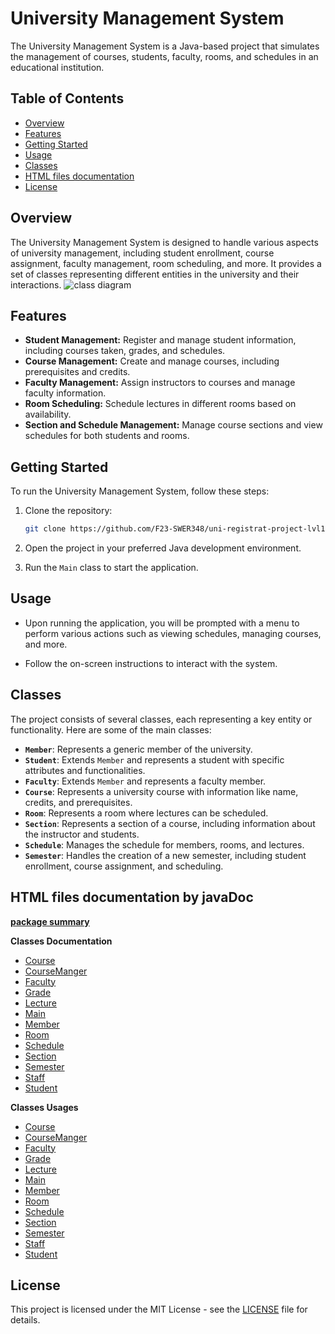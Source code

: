 # University Management System

The University Management System is a Java-based project that simulates the management of courses, students, faculty,
rooms, and schedules in an educational institution.

## Table of Contents

- [Overview](#overview)
- [Features](#features)
- [Getting Started](#getting-started)
- [Usage](#usage)
- [Classes](#classes)
- [HTML files documentation](#html-files-documentation)
- [License](#license)

## Overview

The University Management System is designed to handle various aspects of university management, including student
enrollment, course assignment, faculty management, room scheduling, and more. It provides a set of classes representing
different entities in the university and their interactions.
![class diagram](https://github.com/F23-SWER348/uni-registrat-project-lvl100/blob/master/uni_diagram.jpg?raw=true)

## Features

- **Student Management:** Register and manage student information, including courses taken, grades, and schedules.
- **Course Management:** Create and manage courses, including prerequisites and credits.
- **Faculty Management:** Assign instructors to courses and manage faculty information.
- **Room Scheduling:** Schedule lectures in different rooms based on availability.
- **Section and Schedule Management:** Manage course sections and view schedules for both students and rooms.

## Getting Started

To run the University Management System, follow these steps:

1. Clone the repository:

    ```bash
    git clone https://github.com/F23-SWER348/uni-registrat-project-lvl100
    ```

2. Open the project in your preferred Java development environment.

3. Run the `Main` class to start the application.

## Usage

- Upon running the application, you will be prompted with a menu to perform various actions such as viewing schedules,
  managing courses, and more.

- Follow the on-screen instructions to interact with the system.

## Classes

The project consists of several classes, each representing a key entity or functionality. Here are some of the main
classes:

- **`Member`**: Represents a generic member of the university.
- **`Student`**: Extends `Member` and represents a student with specific attributes and functionalities.
- **`Faculty`**: Extends `Member` and represents a faculty member.
- **`Course`**: Represents a university course with information like name, credits, and prerequisites.
- **`Room`**: Represents a room where lectures can be scheduled.
- **`Section`**: Represents a section of a course, including information about the instructor and students.
- **`Schedule`**: Manages the schedule for members, rooms, and lectures.
- **`Semester`**: Handles the creation of a new semester, including student enrollment, course assignment, and
  scheduling.

## HTML files documentation by javaDoc

[**package summary**](http://htmlpreview.github.io/?https://github.com/F23-SWER348/uni-registrat-project-lvl100/blob/master/javaDoc/com/swer348/package-summary.html)

**Classes Documentation**

- [Course](http://htmlpreview.github.io/?https://github.com/F23-SWER348/uni-registrat-project-lvl100/blob/master/javaDoc/com/swer348/Course.html)
- [CourseManger](http://htmlpreview.github.io/?https://github.com/F23-SWER348/uni-registrat-project-lvl100/blob/master/javaDoc/com/swer348/CourseManager.html)
- [Faculty](http://htmlpreview.github.io/?https://github.com/F23-SWER348/uni-registrat-project-lvl100/blob/master/JavaDoccom/swer348/Faculty.html)
- [Grade](http://htmlpreview.github.io/?https://github.com/F23-SWER348/uni-registrat-project-lvl100/blob/master/javaDoc/com/swer348/Grade.html)
- [Lecture](http://htmlpreview.github.io/?https://github.com/F23-SWER348/uni-registrat-project-lvl100/blob/master/javaDoc/com/swer348/Lecture.html)
- [Main](http://htmlpreview.github.io/?https://github.com/F23-SWER348/uni-registrat-project-lvl100/blob/master/javaDoc/com/swer348/Main.html)
- [Member](http://htmlpreview.github.io/?https://github.com/F23-SWER348/uni-registrat-project-lvl100/blob/master/javaDoc/com/swer348/Member.html)
- [Room](http://htmlpreview.github.io/?https://github.com/F23-SWER348/uni-registrat-project-lvl100/blob/master/javaDoc/com/swer348/Room.html)
- [Schedule](http://htmlpreview.github.io/?https://github.com/F23-SWER348/uni-registrat-project-lvl100/blob/master/javaDoc/com/swer348/Schedule.html)
- [Section](http://htmlpreview.github.io/?https://github.com/F23-SWER348/uni-registrat-project-lvl100/blob/master/javaDoc/com/swer348/Section.html)
- [Semester](http://htmlpreview.github.io/?https://github.com/F23-SWER348/uni-registrat-project-lvl100/blob/master/javaDoc/com/swer348/Semester.html)
- [Staff](http://htmlpreview.github.io/?https://github.com/F23-SWER348/uni-registrat-project-lvl100/blob/master/javaDoc/com/swer348/Staff.html)
- [Student](http://htmlpreview.github.io/?https://github.com/F23-SWER348/uni-registrat-project-lvl100/blob/master/javaDoc/com/swer348/Student.html)

**Classes Usages**

- [Course](http://htmlpreview.github.io/?https://github.com/F23-SWER348/uni-registrat-project-lvl100/blob/master/javaDoc/com/swer348/class-use/Course.html)
- [CourseManger](http://htmlpreview.github.io/?https://github.com/F23-SWER348/uni-registrat-project-lvl100/blob/master/javaDoc/com/swer348/class-use/CourseManager.html)
- [Faculty](http://htmlpreview.github.io/?https://github.com/F23-SWER348/uni-registrat-project-lvl100/blob/master/JavaDoccom/swer348/class-use/Faculty.html)
- [Grade](http://htmlpreview.github.io/?https://github.com/F23-SWER348/uni-registrat-project-lvl100/blob/master/javaDoc/com/swer348/class-use/Grade.html)
- [Lecture](http://htmlpreview.github.io/?https://github.com/F23-SWER348/uni-registrat-project-lvl100/blob/master/javaDoc/com/swer348/class-use/Lecture.html)
- [Main](http://htmlpreview.github.io/?https://github.com/F23-SWER348/uni-registrat-project-lvl100/blob/master/javaDoc/com/swer348/class-use/Main.html)
- [Member](http://htmlpreview.github.io/?https://github.com/F23-SWER348/uni-registrat-project-lvl100/blob/master/javaDoc/com/swer348/class-use/Member.html)
- [Room](http://htmlpreview.github.io/?https://github.com/F23-SWER348/uni-registrat-project-lvl100/blob/master/javaDoc/com/swer348/class-use/Room.html)
- [Schedule](http://htmlpreview.github.io/?https://github.com/F23-SWER348/uni-registrat-project-lvl100/blob/master/javaDoc/com/swer348/class-use/Schedule.html)
- [Section](http://htmlpreview.github.io/?https://github.com/F23-SWER348/uni-registrat-project-lvl100/blob/master/javaDoc/com/swer348/class-use/Section.html)
- [Semester](http://htmlpreview.github.io/?https://github.com/F23-SWER348/uni-registrat-project-lvl100/blob/master/javaDoc/com/swer348/class-use/Semester.html)
- [Staff](http://htmlpreview.github.io/?https://github.com/F23-SWER348/uni-registrat-project-lvl100/blob/master/javaDoc/com/swer348/class-use/Staff.html)
- [Student](http://htmlpreview.github.io/?https://github.com/F23-SWER348/uni-registrat-project-lvl100/blob/master/javaDoc/com/swer348/class-use/class-use/Student.html)

## License

This project is licensed under the MIT License - see the [LICENSE](LICENSE) file for details.
